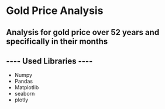 # Gold Price Analysis

## Analysis for gold price over 52 years and specifically in their months 

## ---- Used Libraries ----
- Numpy
- Pandas 
- Matplotlib
- seaborn
- plotly 
